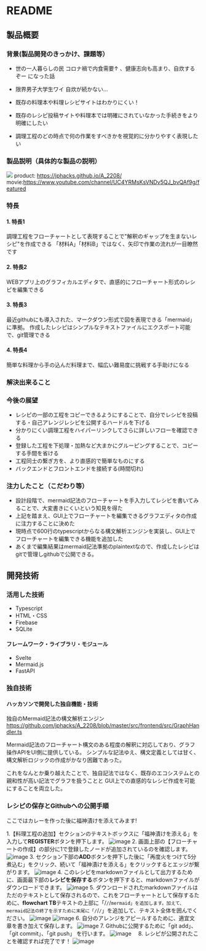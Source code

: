 # README
## 製品概要

### 背景(製品開発のきっかけ、課題等）
- 世の一人暮らしの民 コロナ禍で内食需要↑ 、健康志向も高まり、自炊するぞー になった話
- 限界男子大学生ワイ 自炊が続かない…
- 既存の料理本や料理レシピサイトはわかりにくい！

- 既存のレシピ投稿サイトや料理本では明確にされていなかった手続きをより明確にしたい
- 調理工程のどの時点で何の作業をすべきかを視覚的に分かりやすく表現したい

### 製品説明（具体的な製品の説明）
![](https://i.imgur.com/kiHNt21.png)
product: https://jphacks.github.io/A_2208/
movie:https://www.youtube.com/channel/UC4YRMsKsVNDv5QJ_bvQAf9g/featured
### 特長
#### 1. 特長1
調理工程をフローチャートとして表現することで"解釈のギャップを生まないレシピ"を作成できる
「材料A」「材料B」ではなく、矢印で作業の流れが一目瞭然です
#### 2. 特長2
WEBアプリ上のグラフィカルエディタで、直感的にフローチャート形式のレシピを編集できる
#### 3. 特長3
最近githubにも導入された、マークダウン形式で図を表現できる「mermaid」に準拠。
作成したレシピはシンプルなテキストファイルにエクスポート可能で、git管理できる
#### 4. 特長4
簡単な料理から手の込んだ料理まで、幅広い難易度に挑戦する手助けになる


### 解決出来ること

### 今後の展望
- レシピの一部の工程をコピーできるようにすることで、自分でレシピを投稿する・自己アレンジレシピを公開するハードルを下げる
- 分かりにくい調理工程をハイパーリンクしてさらに詳しいフローを確認できる
-  登録した工程を下処理・加熱など大まかにグルーピングすることで、コピーする手間を省ける
- 工程同士の繋ぎ方を、より直感的で簡単なものにする
- バックエンドとフロントエンドを接続する(時間切れ)
### 注力したこと（こだわり等）
* 設計段階で、mermaid記法のフローチャートを手入力してレシピを書いてみることで、大変書きにくいという知見を得た
* 上記を踏まえ、GUI上でフローチャートを編集できるグラフエディタの作成に注力することに決めた
* 現時点で600行のtypescriptからなる構文解析エンジンを実装し、GUI上でフローチャートを編集できる機能を追加した
* あくまで編集結果はmermaid記法準拠のplaintextなので、作成したレシピはgitで管理しgithubで公開できる。

## 開発技術
### 活用した技術
- Typescript
- HTML・CSS
- Firebase
- SQLite
#### フレームワーク・ライブラリ・モジュール
* Svelte
* Mermaid.js
* FastAPI


### 独自技術
#### ハッカソンで開発した独自機能・技術

独自のMermaid記法の構文解析エンジン
https://github.com/jphacks/A_2208/blob/master/src/frontend/src/GraphHandler.ts

Mermaid記法のフローチャート構文のある程度の解釈に対応しており、グラフ操作APIをUI側に提供している。
シンプルな記法ゆえ、構文定義としては甘く、構文解析ロジックの作成がかなり困難であった。

これをなんとか乗り越えたことで、独自記法ではなく、既存のエコシステムとの親和性が高い記法でグラフを扱うことと
GUI上での直感的なレシピ作成を可能にすることを両立した。


### レシピの保存とGithubへの公開手順
ここではカレーを作った後に福神漬けを添えてみます!

  1.【料理工程の追加】セクションのテキストボックスに「福神漬けを添える」を入力して**REGISTER**ボタンを押下します。
  ![image](https://user-images.githubusercontent.com/96977103/197335472-f23caf21-8108-4f67-8eef-22ddbbbace16.png)
  2. 画面上部の【フローチャートの作成】の部分に1で登録したノードが追加されているのを確認します。
  ![image](https://user-images.githubusercontent.com/96977103/197335675-90c2fa66-b297-41f2-bfa3-523bec7e7818.png)
  3. セクション下部の**ADD**ボタンを押下した後に「再度火をつけて5分煮込む」をクリック、続いて「福神漬けを添える」をクリックするとエッジが繋がります。
  ![image](https://user-images.githubusercontent.com/96977103/197335848-280e84bd-c47c-43ad-b511-a933ec910794.png)
  4. このレシピをmarkdownファイルとして出力するために、画面最下部の**レシピを保存する**ボタンを押下すると、markdownファイルがダウンロードできます。
  ![image](https://user-images.githubusercontent.com/96977103/197336041-d2f5c84a-291b-4bc0-9484-b67a7db6f4c2.png)
  5. ダウンロードされたmarkdownファイルはただのテキストとして保存されるので、これをフローチャートとして保存するために、**flowchart TB**テキストの上部に「/`/`/`mermaid」を追加します。加えて、mermaid記法の終了を示すために末尾に「/`/`/`」を追加して、テキスト全体を囲んでください。
  ![image](https://user-images.githubusercontent.com/96977103/197336359-3abe2b37-8379-4141-80fc-dc0fc01c00f1.png)
  ![image](https://user-images.githubusercontent.com/96977103/197336364-d26edcca-d727-4b0c-92f7-3a60900ffe11.png)
  6. 自分のアレンジをアピールするために、適宜文章を書き加えて保存します。
  ![image](https://user-images.githubusercontent.com/96977103/197336573-9b4733c4-3a9a-46c2-ba03-a0546de5f2c1.png)
  7. Githubに公開するために「git add」、「git commit」、「git push」 を行います。
  ![image](https://user-images.githubusercontent.com/96977103/197336849-3ec0386c-630b-44b3-b889-5d3a3dcd0507.png)
　8. レシピが公開されたことを確認すれば完了です！
  ![image](https://user-images.githubusercontent.com/96977103/197336895-ff79e6fc-4e9c-4fae-831d-fb5e1ac1dd47.png)
